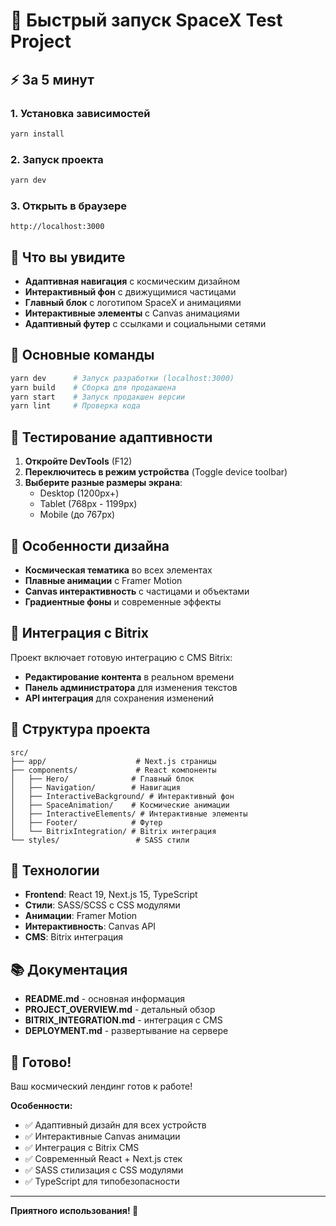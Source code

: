 # 🚀 Быстрый запуск SpaceX Test Project

## ⚡ За 5 минут

### 1. Установка зависимостей
```bash
yarn install
```

### 2. Запуск проекта
```bash
yarn dev
```

### 3. Открыть в браузере
```
http://localhost:3000
```

## 🎯 Что вы увидите

- **Адаптивная навигация** с космическим дизайном
- **Интерактивный фон** с движущимися частицами
- **Главный блок** с логотипом SpaceX и анимациями
- **Интерактивные элементы** с Canvas анимациями
- **Адаптивный футер** с ссылками и социальными сетями

## 🔧 Основные команды

```bash
yarn dev      # Запуск разработки (localhost:3000)
yarn build    # Сборка для продакшена
yarn start    # Запуск продакшен версии
yarn lint     # Проверка кода
```

## 📱 Тестирование адаптивности

1. **Откройте DevTools** (F12)
2. **Переключитесь в режим устройства** (Toggle device toolbar)
3. **Выберите разные размеры экрана**:
   - Desktop (1200px+)
   - Tablet (768px - 1199px)
   - Mobile (до 767px)

## 🎨 Особенности дизайна

- **Космическая тематика** во всех элементах
- **Плавные анимации** с Framer Motion
- **Canvas интерактивность** с частицами и объектами
- **Градиентные фоны** и современные эффекты

## 🔌 Интеграция с Bitrix

Проект включает готовую интеграцию с CMS Bitrix:
- **Редактирование контента** в реальном времени
- **Панель администратора** для изменения текстов
- **API интеграция** для сохранения изменений

## 📁 Структура проекта

```
src/
├── app/                    # Next.js страницы
├── components/             # React компоненты
│   ├── Hero/              # Главный блок
│   ├── Navigation/        # Навигация
│   ├── InteractiveBackground/ # Интерактивный фон
│   ├── SpaceAnimation/    # Космические анимации
│   ├── InteractiveElements/ # Интерактивные элементы
│   ├── Footer/            # Футер
│   └── BitrixIntegration/ # Bitrix интеграция
└── styles/                 # SASS стили
```

## 🚀 Технологии

- **Frontend**: React 19, Next.js 15, TypeScript
- **Стили**: SASS/SCSS с CSS модулями
- **Анимации**: Framer Motion
- **Интерактивность**: Canvas API
- **CMS**: Bitrix интеграция

## 📚 Документация

- **README.md** - основная информация
- **PROJECT_OVERVIEW.md** - детальный обзор
- **BITRIX_INTEGRATION.md** - интеграция с CMS
- **DEPLOYMENT.md** - развертывание на сервере

## 🎉 Готово!

Ваш космический лендинг готов к работе! 

**Особенности:**
- ✅ Адаптивный дизайн для всех устройств
- ✅ Интерактивные Canvas анимации
- ✅ Интеграция с Bitrix CMS
- ✅ Современный React + Next.js стек
- ✅ SASS стилизация с CSS модулями
- ✅ TypeScript для типобезопасности

---

**Приятного использования! 🚀**
